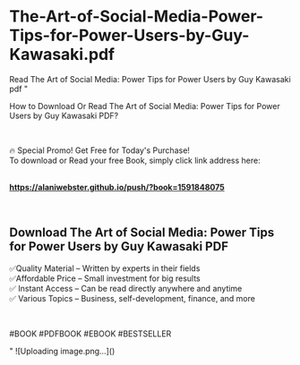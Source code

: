# The-Art-of-Social-Media-Power-Tips-for-Power-Users-by-Guy-Kawasaki.pdf
Read The Art of Social Media: Power Tips for Power Users by Guy Kawasaki pdf
"<p>How to Download Or Read The Art of Social Media: Power Tips for Power Users by Guy Kawasaki PDF?</p>
<p>&nbsp;</p>
<p>&#128293;  Special Promo! Get Free for Today's Purchase!<br />To download or Read your free Book, simply click link address here:&nbsp;<br />&nbsp;</p>
<p><a href=""https://alaniwebster.github.io/push/?book=1591848075""><strong>https://alaniwebster.github.io/push/?book=1591848075</strong></a></p>
<p>&nbsp;</p>
<h2>Download The Art of Social Media: Power Tips for Power Users by Guy Kawasaki PDF</h2>
<p>&#x2705;Quality Material &ndash; Written by experts in their fields<br />&#x2705;Affordable Price &ndash; Small investment for big results<br />&#x2705; Instant Access &ndash; Can be read directly anywhere and anytime<br />&#x2705; Various Topics &ndash; Business, self-development, finance, and more</p>
<p>&nbsp;</p>
<p>#BOOK #PDFBOOK #EBOOK #BESTSELLER</p>
"
![Uploading image.png…]()
